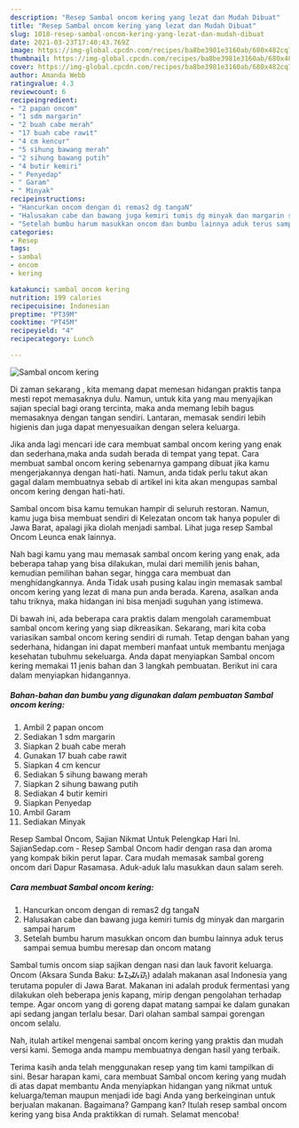 ```yaml
---
description: "Resep Sambal oncom kering yang lezat dan Mudah Dibuat"
title: "Resep Sambal oncom kering yang lezat dan Mudah Dibuat"
slug: 1018-resep-sambal-oncom-kering-yang-lezat-dan-mudah-dibuat
date: 2021-03-23T17:40:43.769Z
image: https://img-global.cpcdn.com/recipes/ba8be3981e3160ab/680x482cq70/sambal-oncom-kering-foto-resep-utama.jpg
thumbnail: https://img-global.cpcdn.com/recipes/ba8be3981e3160ab/680x482cq70/sambal-oncom-kering-foto-resep-utama.jpg
cover: https://img-global.cpcdn.com/recipes/ba8be3981e3160ab/680x482cq70/sambal-oncom-kering-foto-resep-utama.jpg
author: Amanda Webb
ratingvalue: 4.3
reviewcount: 6
recipeingredient:
- "2 papan oncom"
- "1 sdm margarin"
- "2 buah cabe merah"
- "17 buah cabe rawit"
- "4 cm kencur"
- "5 sihung bawang merah"
- "2 sihung bawang putih"
- "4 butir kemiri"
- " Penyedap"
- " Garam"
- " Minyak"
recipeinstructions:
- "Hancurkan oncom dengan di remas2 dg tangaN"
- "Halusakan cabe dan bawang juga kemiri tumis dg minyak dan margarin sampai harum"
- "Setelah bumbu harum masukkan oncom dan bumbu lainnya aduk terus sampai semua bumbu meresap dan oncom matang"
categories:
- Resep
tags:
- sambal
- oncom
- kering

katakunci: sambal oncom kering 
nutrition: 199 calories
recipecuisine: Indonesian
preptime: "PT39M"
cooktime: "PT45M"
recipeyield: "4"
recipecategory: Lunch

---
```



![Sambal oncom kering](https://img-global.cpcdn.com/recipes/ba8be3981e3160ab/680x482cq70/sambal-oncom-kering-foto-resep-utama.jpg)

Di zaman  sekarang , kita memang dapat memesan hidangan praktis tanpa mesti repot memasaknya dulu. Namun, untuk kita yang mau menyajikan sajian special bagi orang tercinta, maka anda memang lebih bagus memasaknya dengan tangan sendiri. Lantaran, memasak sendiri lebih higienis dan juga dapat menyesuaikan dengan selera keluarga.

Jika anda lagi mencari ide cara membuat sambal oncom kering yang enak dan sederhana,maka anda sudah berada di tempat yang tepat. Cara membuat sambal oncom kering  sebenarnya gampang dibuat jika kamu mengerjakannya dengan hati-hati. Namun, anda tidak perlu takut akan gagal dalam membuatnya 
sebab di artikel ini kita akan mengupas sambal oncom kering dengan hati-hati.  

Sambal oncom bisa kamu temukan hampir di seluruh restoran. Namun, kamu juga bisa membuat sendiri di Kelezatan oncom tak hanya populer di Jawa Barat, apalagi jika diolah menjadi sambal. Lihat juga resep Sambal Oncom Leunca enak lainnya.

Nah bagi kamu yang mau memasak sambal oncom kering yang enak, ada beberapa tahap yang bisa dilakukan, mulai dari memilih jenis bahan, kemudian pemilihan bahan segar, hingga cara membuat dan menghidangkannya. Anda Tidak usah pusing kalau ingin memasak sambal oncom kering yang lezat di mana pun anda berada. Karena, asalkan anda  tahu triknya, maka hidangan ini bisa menjadi suguhan yang istimewa.

Di bawah ini, ada beberapa cara praktis  dalam mengolah caramembuat sambal oncom kering yang siap dikreasikan. Sekarang, mari kita coba variasikan sambal oncom kering sendiri di rumah. Tetap dengan bahan yang sederhana, hidangan ini dapat memberi manfaat untuk membantu menjaga kesehatan tubuhmu sekeluarga. Anda dapat menyiapkan Sambal oncom kering memakai 11 jenis bahan dan 3 langkah pembuatan. Berikut ini cara dalam menyiapkan hidangannya.

<!--inarticleads1-->

##### Bahan-bahan dan bumbu yang digunakan dalam pembuatan Sambal oncom kering:

1. Ambil 2 papan oncom
1. Sediakan 1 sdm margarin
1. Siapkan 2 buah cabe merah
1. Gunakan 17 buah cabe rawit
1. Siapkan 4 cm kencur
1. Sediakan 5 sihung bawang merah
1. Siapkan 2 sihung bawang putih
1. Sediakan 4 butir kemiri
1. Siapkan  Penyedap
1. Ambil  Garam
1. Sediakan  Minyak


Resep Sambal Oncom, Sajian Nikmat Untuk Pelengkap Hari Ini. SajianSedap.com - Resep Sambal Oncom hadir dengan rasa dan aroma yang kompak bikin perut lapar. Cara mudah memasak sambal goreng oncom dari Dapur Rasamasa. Aduk-aduk lalu masukkan daun salam sereh. 

<!--inarticleads2-->

##### Cara membuat Sambal oncom kering:

1. Hancurkan oncom dengan di remas2 dg tangaN
1. Halusakan cabe dan bawang juga kemiri tumis dg minyak dan margarin sampai harum
1. Setelah bumbu harum masukkan oncom dan bumbu lainnya aduk terus sampai semua bumbu meresap dan oncom matang


Sambal tumis oncom siap sajikan dengan nasi dan lauk favorit keluarga. Oncom (Aksara Sunda Baku: ᮇᮔ᮪ᮎᮧᮙ᮪) adalah makanan asal Indonesia yang terutama populer di Jawa Barat. Makanan ini adalah produk fermentasi yang dilakukan oleh beberapa jenis kapang, mirip dengan pengolahan terhadap tempe. Agar oncom yang di goreng dapat matang sampai ke dalam gunakan api sedang jangan terlalu besar. Dari olahan sambal sampai gorengan oncom selalu. 

Nah, itulah artikel mengenai  sambal oncom kering  yang praktis dan mudah versi kami. Semoga anda mampu membuatnya dengan hasil yang terbaik. 

Terima kasih anda telah menggunakan resep yang tim kami tampilkan di sini. Besar harapan kami, cara membuat  Sambal oncom kering yang mudah di atas dapat membantu Anda menyiapkan hidangan yang nikmat untuk keluarga/teman maupun menjadi ide bagi Anda yang berkeinginan untuk berjualan makanan. Bagaimana? Gampang kan? Itulah resep sambal oncom kering yang bisa Anda praktikkan di rumah. Selamat mencoba!

